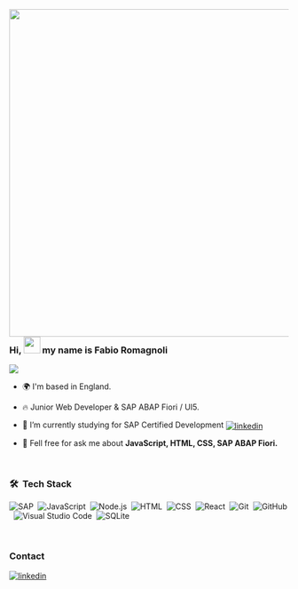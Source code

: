 <img align="right" height="590em" src="https://raw.githubusercontent.com/gist/fabioromagnoli99/ca90754d6cc514273f2c92df1c684d16/raw/56878099156e412ecbb10f88a295a8f6f2562dd0/favatar.svg"/>
<h3 align="left" style="border: none;">Hi, <img src="https://user-images.githubusercontent.com/18350557/176309783-0785949b-9127-417c-8b55-ab5a4333674e.gif" height="30px"> my name is Fabio Romagnoli</h3>
<img src="https://gist.github.com/fabioromagnoli99/ca90754d6cc514273f2c92df1c684d16.js">

- 🌍  I'm based in England.

- 🔥 Junior Web Developer & SAP ABAP Fiori / UI5. 

- 🔭 I’m currently studying for SAP Certified Development <a href="https://training.sap.com/certification/c_fiordev_22-sap-certified-development-associate---sap-fiori-application-developer-g/" target="_blank">
  <img align="center" src="https://img.shields.io/badge/-C_FIORDEV_22-05122A?style=flat&logo=sap" alt="linkedin"/></a>

- 💬 Fell free for ask me about **JavaScript, HTML, CSS, SAP ABAP Fiori.**

<br>

<h3> 🛠 &nbsp;Tech Stack </h3>

![SAP](https://img.shields.io/badge/-SAP-05122A?style=flat&logo=sap)&nbsp;
![JavaScript](https://img.shields.io/badge/-JavaScript-05122A?style=flat&logo=javascript)&nbsp;
![Node.js](https://img.shields.io/badge/-Node.js-05122A?style=flat&logo=node.js)&nbsp;
![HTML](https://img.shields.io/badge/-HTML-05122A?style=flat&logo=HTML5)&nbsp;
![CSS](https://img.shields.io/badge/-CSS-05122A?style=flat&logo=CSS3&logoColor=1572B6)&nbsp;
![React](https://img.shields.io/badge/-React-05122A?style=flat&logo=react)&nbsp;
![Git](https://img.shields.io/badge/-Git-05122A?style=flat&logo=git)&nbsp;
![GitHub](https://img.shields.io/badge/-GitHub-05122A?style=flat&logo=github)&nbsp;
![Visual Studio Code](https://img.shields.io/badge/-Visual%20Studio%20Code-05122A?style=flat&logo=visual-studio-code&logoColor=007ACC)&nbsp;
![SQLite](https://img.shields.io/badge/-SQLite-05122A?style=flat&logo=sqlite)&nbsp;

<br>

<h3> Contact </h3>

<p>
<a href="https://linkedin.com/in/fabio-romagnoli-b2667233/" target="_blank">
  <img align="center" src="https://img.shields.io/badge/-fabioromagnoli-05122A?style=flat&logo=linkedin" alt="linkedin"/>
</p>

